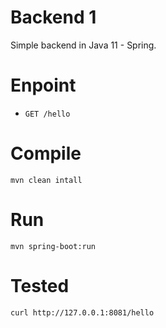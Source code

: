 # Backend 1
Simple backend in Java 11 - Spring.

# Enpoint
- `GET /hello`

# Compile
```
mvn clean intall
```

# Run
```
mvn spring-boot:run
```

# Tested
```
curl http://127.0.0.1:8081/hello
```
